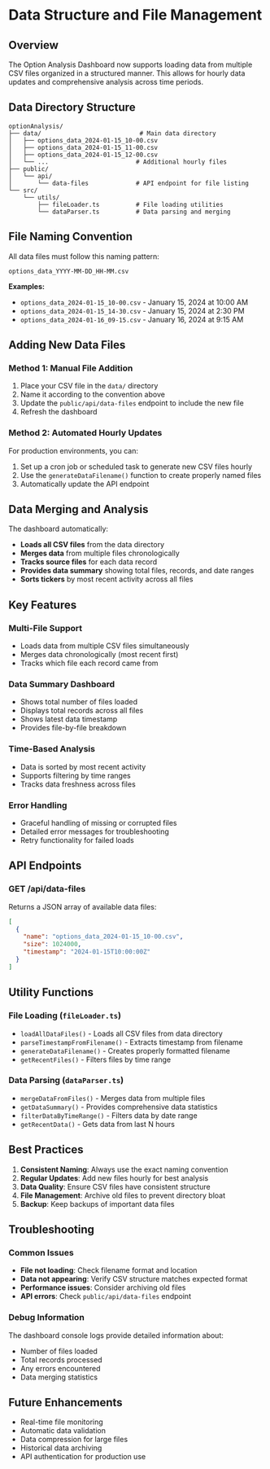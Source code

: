 # Data Structure and File Management

## Overview

The Option Analysis Dashboard now supports loading data from multiple CSV files organized in a structured manner. This allows for hourly data updates and comprehensive analysis across time periods.

## Data Directory Structure

```
optionAnalysis/
├── data/                           # Main data directory
│   ├── options_data_2024-01-15_10-00.csv
│   ├── options_data_2024-01-15_11-00.csv
│   ├── options_data_2024-01-15_12-00.csv
│   └── ...                        # Additional hourly files
├── public/
│   └── api/
│       └── data-files             # API endpoint for file listing
└── src/
    └── utils/
        ├── fileLoader.ts          # File loading utilities
        └── dataParser.ts          # Data parsing and merging
```

## File Naming Convention

All data files must follow this naming pattern:
```
options_data_YYYY-MM-DD_HH-MM.csv
```

**Examples:**
- `options_data_2024-01-15_10-00.csv` - January 15, 2024 at 10:00 AM
- `options_data_2024-01-15_14-30.csv` - January 15, 2024 at 2:30 PM
- `options_data_2024-01-16_09-15.csv` - January 16, 2024 at 9:15 AM

## Adding New Data Files

### Method 1: Manual File Addition
1. Place your CSV file in the `data/` directory
2. Name it according to the convention above
3. Update the `public/api/data-files` endpoint to include the new file
4. Refresh the dashboard

### Method 2: Automated Hourly Updates
For production environments, you can:
1. Set up a cron job or scheduled task to generate new CSV files hourly
2. Use the `generateDataFilename()` function to create properly named files
3. Automatically update the API endpoint

## Data Merging and Analysis

The dashboard automatically:
- **Loads all CSV files** from the data directory
- **Merges data** from multiple files chronologically
- **Tracks source files** for each data record
- **Provides data summary** showing total files, records, and date ranges
- **Sorts tickers** by most recent activity across all files

## Key Features

### Multi-File Support
- Loads data from multiple CSV files simultaneously
- Merges data chronologically (most recent first)
- Tracks which file each record came from

### Data Summary Dashboard
- Shows total number of files loaded
- Displays total records across all files
- Shows latest data timestamp
- Provides file-by-file breakdown

### Time-Based Analysis
- Data is sorted by most recent activity
- Supports filtering by time ranges
- Tracks data freshness across files

### Error Handling
- Graceful handling of missing or corrupted files
- Detailed error messages for troubleshooting
- Retry functionality for failed loads

## API Endpoints

### GET /api/data-files
Returns a JSON array of available data files:
```json
[
  {
    "name": "options_data_2024-01-15_10-00.csv",
    "size": 1024000,
    "timestamp": "2024-01-15T10:00:00Z"
  }
]
```

## Utility Functions

### File Loading (`fileLoader.ts`)
- `loadAllDataFiles()` - Loads all CSV files from data directory
- `parseTimestampFromFilename()` - Extracts timestamp from filename
- `generateDataFilename()` - Creates properly formatted filename
- `getRecentFiles()` - Filters files by time range

### Data Parsing (`dataParser.ts`)
- `mergeDataFromFiles()` - Merges data from multiple files
- `getDataSummary()` - Provides comprehensive data statistics
- `filterDataByTimeRange()` - Filters data by date range
- `getRecentData()` - Gets data from last N hours

## Best Practices

1. **Consistent Naming**: Always use the exact naming convention
2. **Regular Updates**: Add new files hourly for best analysis
3. **Data Quality**: Ensure CSV files have consistent structure
4. **File Management**: Archive old files to prevent directory bloat
5. **Backup**: Keep backups of important data files

## Troubleshooting

### Common Issues
- **File not loading**: Check filename format and location
- **Data not appearing**: Verify CSV structure matches expected format
- **Performance issues**: Consider archiving old files
- **API errors**: Check `public/api/data-files` endpoint

### Debug Information
The dashboard console logs provide detailed information about:
- Number of files loaded
- Total records processed
- Any errors encountered
- Data merging statistics

## Future Enhancements

- Real-time file monitoring
- Automatic data validation
- Data compression for large files
- Historical data archiving
- API authentication for production use

